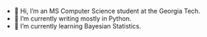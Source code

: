 - 👋 Hi, I’m an MS Computer Science student at the Georgia Tech. 
- 👀 I’m currently writing mostly in Python. 
- 🌱 I’m currently learning Bayesian Statistics. 

<!---
xevaballx/xevaballx is a ✨ special ✨ repository because its `README.md` (this file) appears on your GitHub profile.
You can click the Preview link to take a look at your changes.
--->
